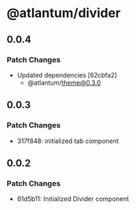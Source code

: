 # @atlantum/divider

## 0.0.4

### Patch Changes

-   Updated dependencies [62cbfa2]
    -   @atlantum/theme@0.3.0

## 0.0.3

### Patch Changes

-   317f848: initialized tab component

## 0.0.2

### Patch Changes

-   61d5b11: Initialized Divider component
